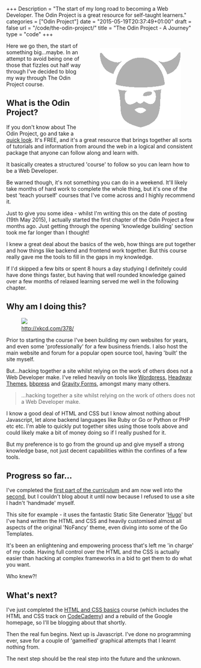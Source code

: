 +++
Description = "The start of my long road to becoming a Web Developer. The Odin Project is a great resource for self-taught learners."
categories = ["Odin Project"]
date = "2015-05-19T20:37:49+01:00"
draft = false
url = "/code/the-odin-project/"
title = "The Odin Project - A Journey"
type = "code"
+++
<figure style="float:right"><img src="/static/img/2015/05/odin.gif" /></figure>

Here we go then, the start of something big...maybe. In an attempt to avoid being one of those that fizzles out half way through I've decided to blog my way through The Odin Project course.

## What is the Odin Project?

If you don't know about The Odin Project, go and take a [quick look](http://www.theodinproject.com/about). It's FREE, and it's a great resource that brings together all sorts of tutorials and information from around the web in a logical and consistent package that anyone can follow along and learn with.

It basically creates a structured 'course' to follow so you can learn how to be a Web Developer.

Be warned though, it's not something you can do in a weekend. It'll likely take months of hard work to complete the whole thing, but it's one of the best 'teach yourself' courses that I've come across and I highly recommend it.
<!--more-->

Just to give you some idea - whilst I'm writing this on the date of posting (19th May 2015), I actually started the first chapter of the Odin Project a few months ago. Just getting through the opening 'knowledge building' section took me far longer than I thought!

I knew a great deal about the basics of the web, how things are put together and how things like backend and frontend work together. But this course really gave me the tools to fill in the gaps in my knowledge.

If I'd skipped a few bits or spent 8 hours a day studying I definitely could have done things faster, but having that well rounded knowledge gained over a few months of relaxed learning served me well in the following chapter.

## Why am I doing this?

<figure><a href="https://xkcd.com/378/"><img src="http://imgs.xkcd.com/comics/real_programmers.png" /></a><figcaption><a href="http://xkcd.com/378/">http://xkcd.com/378/</a></figure>

Prior to starting the course I've been building my own websites for years, and even some 'professionally' for a few business friends. I also host the main website and forum for a popular open source tool, having 'built' the site myself.

But...hacking together a site whilst relying on the work of others does not a Web Developer make. I've relied heavily on tools like [Wordpress](https://wordpress.org/), [Headway Themes](http://headwaythemes.com), [bbpress](https://bbpress.org/) and [Gravity Forms](http://www.gravityforms.com/), amongst many many others.

>...hacking together a site whilst relying on the work of others does not a Web Developer make.

I know a good deal of HTML and CSS but I know almost nothing about Javascript, let alone backend languages like Ruby or Go or Python or PHP etc etc. I'm able to quickly put together sites using those tools above and could likely make a bit of money doing so if I really pushed for it.

But my preference is to go from the ground up and give myself a strong knowledge base, not just decent capabilities within the confines of a few tools.

## Progress so far...

I've completed the [first part of the curriculum](http://www.theodinproject.com/introduction-to-web-development) and am now well into the [second](http://www.theodinproject.com/web-development-101), but I couldn't blog about it until now because I refused to use a site I hadn't 'handmade' myself.

This site for example - it uses the fantastic Static Site Generator '[Hugo](http://gohugo.io/)' but I've hand written the HTML and CSS and heavily customised almost all aspects of the original 'NoFancy' theme, even diving into some of the Go Templates.

It's been an enlightening and empowering process that's left me 'in charge' of my code. Having full control over the HTML and the CSS is actually easier than hacking at complex frameworks in a bid to get them to do what you want.

Who knew?!

## What's next?

I've just completed the [HTML and CSS basics](http://www.theodinproject.com/web-development-101/html-and-css-basics) course (which includes the HTML and CSS track on [CodeCademy](http://www.codecademy.com)) and a rebuild of the Google homepage, so I'll be blogging about that shortly.

Then the real fun begins. Next up is Javascript. I've done no programming ever, save for a couple of 'gameified' graphical attempts that I learnt nothing from.

The next step should be the real step into the future and the unknown.

